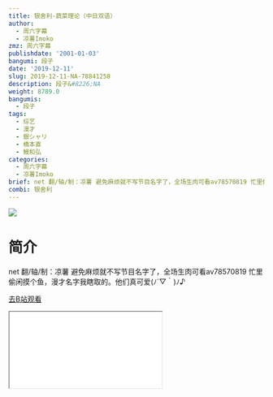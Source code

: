 ```yaml
---
title: 银舍利-蔬菜理论（中日双语）
author:
  - 周六字幕
  - 凉薯Imoko
zmz: 周六字幕
publishdate: '2001-01-03'
bangumi: 段子
date: '2019-12-11'
slug: 2019-12-11-NA-78841258
description: 段子&#8226;NA
weight: 8789.0
bangumis:
  - 段子
tags:
  - 综艺
  - 漫才
  - 銀シャリ
  - 橋本直
  - 鰻和弘
categories:
  - 周六字幕
  - 凉薯Imoko
brief: net 翻/轴/制：凉薯 避免麻烦就不写节目名字了，全场生肉可看av78570819 忙里偷闲摸个鱼，漫才名字我瞎取的。他们真可爱(ﾉ´▽｀)ﾉ♪
combi: 银舍利
---
```

![](https://raw.githubusercontent.com/tcgriffith/owaraisite/master/static/tmpimg/169e5984f00e922fb2196ceba1709aef7338419b.jpg.480.jpg)
# 简介  
net
翻/轴/制：凉薯
避免麻烦就不写节目名字了，全场生肉可看av78570819
忙里偷闲摸个鱼，漫才名字我瞎取的。他们真可爱(ﾉ´▽｀)ﾉ♪  

[去B站观看](https://www.bilibili.com/video/av78841258/)
<div class ="resp-container"><iframe class="testiframe" src="//player.bilibili.com/player.html?aid=78841258"", scrolling="no", allowfullscreen="true" > </iframe></div> 

